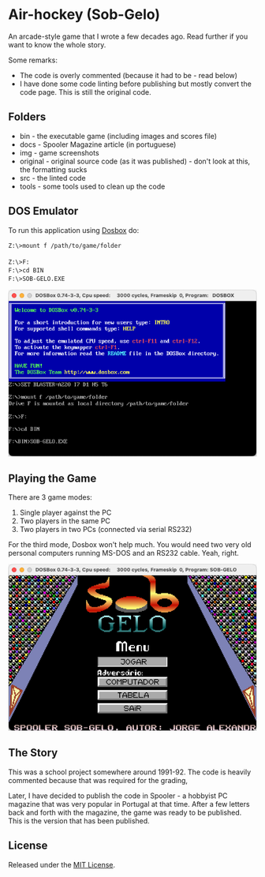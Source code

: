 # Air-hockey (Sob-Gelo)

An arcade-style game that I wrote a few decades ago. Read further if you want to know the whole story.

Some remarks:

* The code is overly commented (because it had to be - read below)
* I have done some code linting before publishing but mostly convert the code page. This is still the original code.

## Folders

* bin - the executable game (including images and scores file)
* docs - Spooler Magazine article (in portuguese)
* img - game screenshots
* original - original source code (as it was published) - don't look at this, the formatting sucks
* src - the linted code
* tools - some tools used to clean up the code

## DOS Emulator

To run this application using [Dosbox](https://www.dosbox.com/) do:

```bash
Z:\>mount f /path/to/game/folder

Z:\>F:
F:\>cd BIN
F:\>SOB-GELO.EXE
```

![Dosbox](img/1.dosbox.png)

## Playing the Game

There are 3 game modes:

1. Single player against the PC
2. Two players in the same PC
3. Two players in two PCs (connected via serial RS232)

For the third mode, Dosbox won't help much. You would need two very old personal computers running MS-DOS and an RS232 cable. Yeah, right.

![Main Menu](img/3.main_menu.png)

## The Story

This was a school project somewhere around 1991-92. The code is heavily commented because that was required for the grading,

Later, I have decided to publish the code in Spooler - a hobbyist PC magazine that was very popular in Portugal at that time. After a few letters back and forth with the magazine, the game was ready to be published. This is the version that has been published.

## License

Released under the [MIT License](http://www.opensource.org/licenses/MIT).
